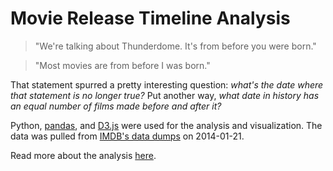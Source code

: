 Movie Release Timeline Analysis
===============================

> "We're talking about Thunderdome. It's from before you were born."

> "Most movies are from before I was born."

That statement spurred a pretty interesting question: *what's the date where that 
statement is no longer true?* Put another way, *what date in history has an equal 
number of films made before and after it?*

Python, [pandas](pandas.pydata.org), and [D3.js](d3js.org) were used for the analysis and visualization. 
The data was pulled from [IMDB's data dumps](www.imdb.com/interfaces) on 2014-01-21.

Read more about the analysis [here](http://reda.io/1aO2tUH).
